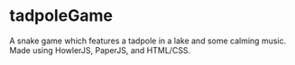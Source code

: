 # tadpoleGame
A snake game which features a tadpole in a lake and some calming music. Made using HowlerJS, PaperJS, and HTML/CSS.
